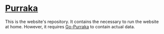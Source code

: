 # [Purraka](https://purraka.com/)

This is the website's repository. It contains the necessary to run the website at home. However, it requires [Go-Purraka](https://gitlab.com/NatoBoram/Purraka/) to contain actual data.